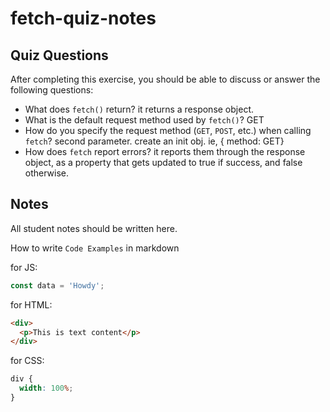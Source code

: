 # fetch-quiz-notes

## Quiz Questions

After completing this exercise, you should be able to discuss or answer the following questions:

- What does `fetch()` return?
  it returns a response object.
- What is the default request method used by `fetch()`?
  GET
- How do you specify the request method (`GET`, `POST`, etc.) when calling `fetch`?
  second parameter. create an init obj. ie, { method: GET}
- How does `fetch` report errors?
  it reports them through the response object, as a property that gets updated to true if success, and false otherwise.

## Notes

All student notes should be written here.

How to write `Code Examples` in markdown

for JS:

```javascript
const data = 'Howdy';
```

for HTML:

```html
<div>
  <p>This is text content</p>
</div>
```

for CSS:

```css
div {
  width: 100%;
}
```

